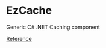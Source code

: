 # EzCache
Generic C# .NET Caching component

[Reference](https://msdn.microsoft.com/library/942236f6-0138-4aaf-af71-a5ea451a1e23)
